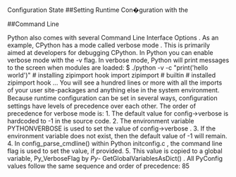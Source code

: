 Conﬁguration State 
##Setting Runtime Con�guration with the 

 
##Command Line 

 Python also comes with several  Command Line Interface Options . As an example, CPython has a mode called  verbose mode . This is primarily aimed at developers for debugging CPython. In Python you can enable verbose mode with the  -v  flag. In verbose mode, Python will print messages to the screen when modules are loaded: $ ./python -v -c "print('hello world')" # installing zipimport hook import zipimport # builtin # installed zipimport hook ... You will see a hundred lines or more with all the imports of your user site-packages and anything else in the system environment. Because runtime conﬁguration can be set in several ways, conﬁguration settings have levels of precedence over each other. The order of precedence for verbose mode is: 1. The default value for  config->verbose  is hardcoded to  -1  in the source code. 2. The environment variable  PYTHONVERBOSE  is used to set the value of config->verbose . 3. If the environment variable does not exist, then the default value of  -1  will remain. 4. In  config_parse_cmdline()  within  Python initconfig.c , the command line flag is used to set the value, if provided. 5. This value is copied to a global variable,  Py_VerboseFlag  by  _Py_- GetGlobalVariablesAsDict() . All  PyConfig  values follow the same sequence and order of precedence: 85